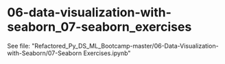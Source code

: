 # 06-data-visualization-with-seaborn_07-seaborn_exercises

See file: "Refactored_Py_DS_ML_Bootcamp-master/06-Data-Visualization-with-Seaborn/07-Seaborn Exercises.ipynb"
